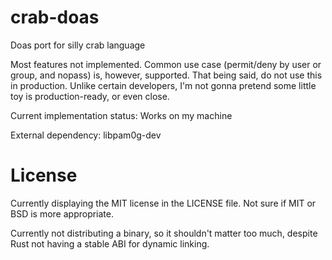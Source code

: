 # crab-doas
Doas port for silly crab language

Most features not implemented. Common use case (permit/deny by user or group, and nopass) is, however, supported. That being said, do not use this in production. Unlike certain developers, I'm not gonna pretend some little toy is production-ready, or even close.

Current implementation status: Works on my machine

External dependency: libpam0g-dev

# License
Currently displaying the MIT license in the LICENSE file. Not sure if MIT or BSD is more appropriate.

Currently not distributing a binary, so it shouldn't matter too much, despite Rust not having a stable ABI for dynamic linking.
